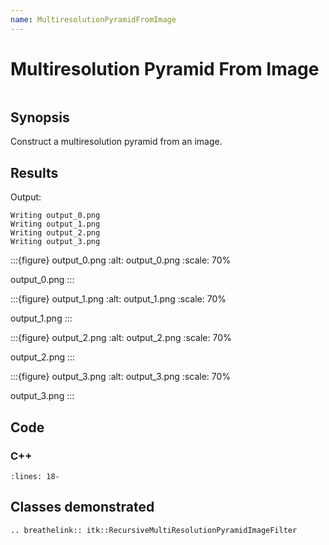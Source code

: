 ```yaml
---
name: MultiresolutionPyramidFromImage
---
```


# Multiresolution Pyramid From Image

```{index} single: RecursiveMultiResolutionPyramidImageFilter
```

## Synopsis

Construct a multiresolution pyramid from an image.

## Results

Output:

```
Writing output_0.png
Writing output_1.png
Writing output_2.png
Writing output_3.png
```

:::{figure} output_0.png
:alt: output_0.png
:scale: 70%

output_0.png
:::

:::{figure} output_1.png
:alt: output_1.png
:scale: 70%

output_1.png
:::

:::{figure} output_2.png
:alt: output_2.png
:scale: 70%

output_2.png
:::

:::{figure} output_3.png
:alt: output_3.png
:scale: 70%

output_3.png
:::

## Code

### C++

```{literalinclude} Code.cxx
:lines: 18-
```

## Classes demonstrated

```{eval-rst}
.. breathelink:: itk::RecursiveMultiResolutionPyramidImageFilter
```
